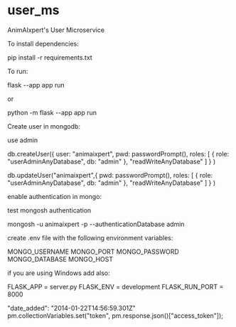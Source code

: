 # user_ms
AnimAIxpert's User Microservice

To install dependencies:

pip install -r requirements.txt


To run:

flask --app app run

or

python -m flask --app app run

Create user in mongodb:

use admin

db.createUser({
    user: "animaixpert",
    pwd: passwordPrompt(),
    roles: [ { role: "userAdminAnyDatabase", db: "admin" }, "readWriteAnyDatabase" ]
    }
)

db.updateUser("animaixpert",{
pwd: passwordPrompt(),
roles: [ { role: "userAdminAnyDatabase", db: "admin" }, "readWriteAnyDatabase" ]
}
)

enable authentication in mongo:

test mongosh authentication

mongosh -u animaixpert -p --authenticationDatabase admin

create .env file with the following environment variables:

MONGO_USERNAME
MONGO_PORT
MONGO_PASSWORD
MONGO_DATABASE
MONGO_HOST

if you are using Windows add also:

FLASK_APP = server.py
FLASK_ENV = development
FLASK_RUN_PORT = 8000

"date_added": "2014-01-22T14:56:59.301Z"
pm.collectionVariables.set("token", pm.response.json()["access_token"]);